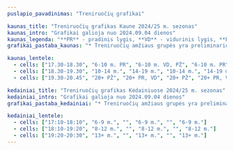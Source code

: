 ```yaml
---
puslapio_pavadinimas: "Treniruočių grafikai"

kaunas_title: "Treniruočių grafikas Kaune 2024/25 m. sezonas"
kaunas_intro: "Grafikai galioja nuo 2024.09.04 dienos"
kaunas_legenda: "**PR** - pradinis lygis, **VD** - vidurinis lygis, **PŽ** - pažengusiųjų lygis"
grafikai_pastaba_kaunas: "* Treniruočių amžiaus grupės yra preliminarios: atsižvelgę į sportininko fizinį ir techninį pasiruošimą treneriai rekomenduoja tinkamiausią grupę."

kaunas_lentele:
  - cells: ["17.30-18.30", "6-10 m. PR", "6-10 m. VD, PŽ", "6-10 m. PR", "6-10 m. VD, PŽ", "6-12 m. Apjungtos"]
  - cells: ["18.30-19.30", "10-14 m.", "14-19 m.", "10-14 m.", "14-19 m.", "13+ m. Apjungtos"]
  - cells: ["19.30-20.45", "20+ PŽ", "20+ PR, VD", "20+ PŽ", "20+ PR, VD", ""]

kedainiai_title: "Treniruočių grafikas Kėdainiuose 2024/25 m. sezonas"
kedainiai_intro: "Grafikai galioja nuo 2024.09.04 dienos"
grafikai_pastaba_kedainiai: "* Treniruočių amžiaus grupės yra preliminarios: atsižvelgę į sportininko fizinį ir techninį pasiruošimą treneriai rekomenduoja tinkamiausią grupę."

kedainiai_lentele:
  - cells: ["17:10-18:10", "6-9 m.", "", "6-9 m.", "", "6-9 m."]
  - cells: ["18:10-19:20", "8-12 m.", "", "8-12 m.", "", "8-12 m."]
  - cells: ["19:20-20:30", "13+ m.", "", "13+ m.", "", "13+ m."]
---
```

